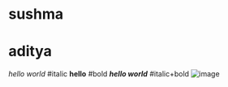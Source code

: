 # sushma
# aditya
 *hello world*   #italic
**hello** #bold 
***hello world***   #italic+bold 
![image](https://user-images.githubusercontent.com/84238408/142843361-94685483-1c06-4ca8-b22e-8f98da676141.png)
